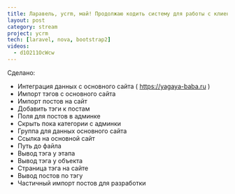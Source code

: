 ```yaml
---
title: Ларавель, ycrm, май! Продолжаю кодить систему для работы с клиентами.
layout: post
category: stream
project: ycrm
tech: [laravel, nova, bootstrap2]
videos:
  - d1O211OcWcw
---
```


Сделано:

- Интеграция данных с основного сайта ( https://yagaya-baba.ru )
- Импорт тэгов с основного сайта
- Импорт постов на сайт
- Добавить тэги к постам
- Поля для постов в админке
- Скрыть пока категории с админки
- Группа для данных основного сайта
- Ссылка на основной сайт
- Путь до файла
- Вывод тэга у этапа
- Вывод тэга у объекта
- Страница тэга на сайте
- Вывод постов по тэгу
- Частичный импорт постов для разработки

